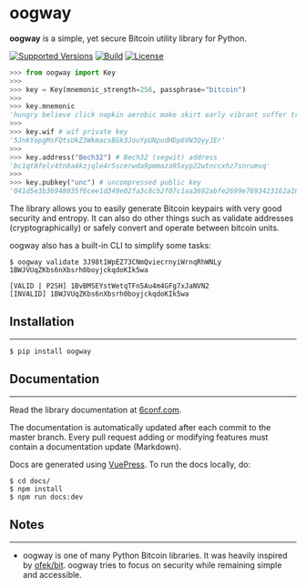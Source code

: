 # oogway
**oogway** is a simple, yet secure Bitcoin utility library for Python.

[![Supported Versions](https://img.shields.io/pypi/pyversions/oogway.svg?&style=flat)](https://pypi.org/project/oogway)
[![Build](https://img.shields.io/travis/merwane/oogway.svg?branch=master&style=flat)](https://pypi.org/project/oogway)
[![License](https://img.shields.io/badge/license-MIT-blue.svg?style=flat&logo=bitcoin&color=orange)](https://pypi.org/project/oogway)

```python
>>> from oogway import Key
>>> 
>>> key = Key(mnemonic_strength=256, passphrase="bitcoin")
>>> 
>>> key.mnemonic
'hungry believe click napkin aerobic make skirt early vibrant suffer trumpet pupil prize ecology bleak citizen absent chief feed skin vast enter this female'
>>> 
>>> key.wif # wif private key
'5JnkYopgMsFQtsUkZ3WkmacsBGk3JouYpUNpudHDp6VW3QyyJEr'
>>> 
>>> key.address("Bech32") # Bech32 (segwit) address
'bc1qt8felv4tn8a4kzjqle4r5scerwda9pmmaza95xyp22wtnccxhz7snrumvq'
>>> 
>>> key.pubkey("unc") # uncompressed public key
'041d5e3b36948035f6cee1d349e02fa3c8cb2f07c1aa3692abfe2699e7693423162a184b8bf58aec320368ddb58ff16705f3ecfed23f8cc080b1225a0e90a74c6c'
```

The library allows you to easily generate Bitcoin keypairs with very good security and entropy. It can also do other things such as validate addresses (cryptographically) or safely convert and operate between bitcoin units.

oogway also has a built-in CLI to simplify some tasks:
```console
$ oogway validate 3J98t1WpEZ73CNmQviecrnyiWrnqRhWNLy 1BWJVUqZKbs6nXbsrh0boyjckqdoKIk5wa

[VALID | P2SH] 1BvBMSEYstWetqTFn5Au4m4GFg7xJaNVN2
[INVALID] 1BWJVUqZKbs6nXbsrh0boyjckqdoKIk5wa
```

## Installation
---------------
```console
$ pip install oogway
```

## Documentation
---------------
Read the library documentation at [6conf.com](https://oogway.6conf.com).

The documentation is automatically updated after each commit to the master branch. Every pull request adding or modifying features must contain a documentation update (Markdown).

Docs are generated using [VuePress](https://vuepress.vuejs.org/). To run the docs locally, do:

```console
$ cd docs/
$ npm install
$ npm run docs:dev
```

## Notes
-------------
* oogway is one of many Python Bitcoin libraries. It was heavily inspired by [ofek/bit](https://github.com/ofek/bit). oogway tries to focus on security while remaining simple and accessible.
